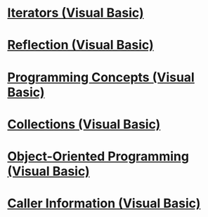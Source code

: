 # [Iterators (Visual Basic)](iterators.md)
# [Reflection (Visual Basic)](reflection.md)
# [Programming Concepts (Visual Basic)](index.md)
# [Collections (Visual Basic)](collections.md)
# [Object-Oriented Programming (Visual Basic)](object-oriented-programming.md)
# [Caller Information (Visual Basic)](caller-information.md)
